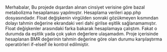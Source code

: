 Merhabalar,
Bu projede dışardan alınan cinsiyet verisine göre bazal metabolizma hesaplaması yapılmıştır. Hesaplama verileri app.php dosyasındadır.
Float değişkenin virgülden sonraki gözükmeyen kısmından dolayı tahmin değerine ekrandaki veri dahi girilse eşitlik sağlanamamıştır.
Float değişkenler arasındaki farka bakarak hesaplamaya çalıştım. Fakat o durumda da eşitlik yada çok yakın değerlere ulaşamadım.
Proje içerisinde hesaplanan BMR değerinin tahmin değerine göre olan durumu karşılaştırma operatörleri if-elseif ile kontrol edilmiştir.
